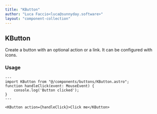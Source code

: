 ```yaml
---
title: "KButton"
author: "Luca Faccio<luca@sunnyday.software>"
layout: "component-collection"
---
```


## KButton

Create a button with an optional action or a link. It can be configured with icons.

### Usage

```astro
---
import KButton from "@/components/buttons/KButton.astro";
function handleClick(event: MouseEvent) {
    console.log('Button clicked');
}
---

<KButton action={handleClick}>Click me</KButton>

```
